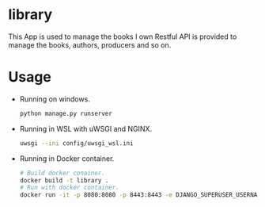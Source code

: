 # library
This App is used to manage the books I own
Restful API is provided to manage the books, authors, producers and so on.

# Usage
- Running on windows.  
    ```bash
    python manage.py runserver 
    ```
- Running in WSL with uWSGI and NGINX.  
    ```bash
    uwsgi --ini config/uwsgi_wsl.ini
    ```
- Running in Docker container.  
    ```bash
    # Build docker conainer.
    docker build -t library .
    # Run with docker container.
    docker run -it -p 8080:8080 -p 8443:8443 -e DJANGO_SUPERUSER_USERNAME=admin -e DJANGO_SUPERUSER_PASSWORD=******** -e DJANGO_SUPERUSER_EMAIL=admin@example.com library
    ```